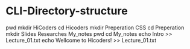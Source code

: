 # CLI-Directory-structure
pwd
mkdir HiCoders
cd Hicoders
mkdir Preperation CSS
cd Preperation
mkdir Slides Researches My_notes
pwd
cd My_notes
echo Intro >> Lecture_01.txt
echo Wellcome to Hicoders! >> Lecture_01.txt
